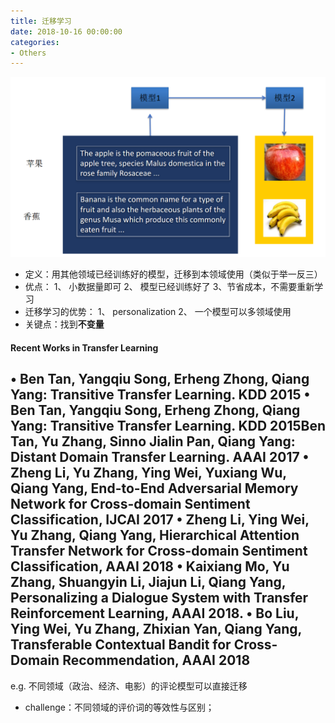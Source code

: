 ```yaml
---
title: 迁移学习
date: 2018-10-16 00:00:00
categories:
- Others
---
```

![举例](/imags/7955445-0b214303ebcbdc1e.png)
- 定义：用其他领域已经训练好的模型，迁移到本领域使用（类似于举一反三）
- 优点：
1、 小数据量即可
2、 模型已经训练好了
3、节省成本，不需要重新学习
- 迁移学习的优势：
1、 personalization
2、 一个模型可以多领域使用
- 关键点：找到**不变量**
#### Recent Works in Transfer Learning
• Ben Tan, Yangqiu Song, Erheng Zhong, Qiang Yang: Transitive Transfer
Learning. KDD 2015
• Ben Tan, Yangqiu Song, Erheng Zhong, Qiang Yang: Transitive Transfer
Learning. KDD 2015Ben Tan, Yu Zhang, Sinno Jialin Pan, Qiang Yang: Distant
Domain Transfer Learning. AAAI 2017
• Zheng Li, Yu Zhang, Ying Wei, Yuxiang Wu, Qiang Yang, End-to-End Adversarial
Memory Network for Cross-domain Sentiment Classification, IJCAI 2017
• Zheng Li, Ying Wei, Yu Zhang, Qiang Yang, Hierarchical Attention Transfer Network
for Cross-domain Sentiment Classification, AAAI 2018
• Kaixiang Mo, Yu Zhang, Shuangyin Li, Jiajun Li, Qiang Yang, Personalizing a
Dialogue System with Transfer Reinforcement Learning, AAAI 2018.
• Bo Liu, Ying Wei, Yu Zhang, Zhixian Yan, Qiang Yang, Transferable Contextual
Bandit for Cross-Domain Recommendation, AAAI 2018
---
e.g.  不同领域（政治、经济、电影）的评论模型可以直接迁移
- challenge：不同领域的评价词的等效性与区别；
